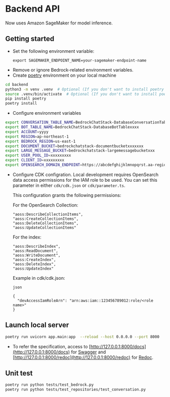 # Backend API

Now uses Amazon SageMaker for model inference.

## Getting started

- Set the following environment variable:
  ```
  export SAGEMAKER_ENDPOINT_NAME=your-sagemaker-endpoint-name
  ```
- Remove or ignore Bedrock-related environment variables.
- Create [poetry](https://python-poetry.org/) environment on your local machine

```sh
cd backend
python3 -m venv .venv  # Optional (If you don't want to install poetry on your env)
source .venv/bin/activate  # Optional (If you don't want to install poetry on your env)
pip install poetry
poetry install
```

- Configure environment variables

```sh
export CONVERSATION_TABLE_NAME=BedrockChatStack-DatabaseConversationTablexxxx
export BOT_TABLE_NAME=BedrockChatStack-DatabaseBotTablexxxx
export ACCOUNT=yyyy
export REGION=ap-northeast-1
export BEDROCK_REGION=us-east-1
export DOCUMENT_BUCKET=bedrockchatstack-documentbucketxxxxxxx
export LARGE_MESSAGE_BUCKET=bedrockchatstack-largemessagebucketxxx
export USER_POOL_ID=xxxxxxxxx
export CLIENT_ID=xxxxxxxxx
export OPENSEARCH_DOMAIN_ENDPOINT=https://abcdefghijklmnopqrst.aa-region-1.aoss.amazonaws.com
```

- Configure CDK configration.
Local development requires OpenSearch data access permissions for the IAM role to be used. You can set this parameter in either `cdk/cdk.json` or `cdk/parameter.ts`.

  This configuration grants the following permissions:

  For the OpenSearch Collection:

    ```
    "aoss:DescribeCollectionItems",
    "aoss:CreateCollectionItems", 
    "aoss:DeleteCollectionItems",
    "aoss:UpdateCollectionItems"
    ```

  For the index:

    ```
    "aoss:DescribeIndex", 
    "aoss:ReadDocument", 
    "aoss:WriteDocument",
    "aoss:CreateIndex",
    "aoss:DeleteIndex",
    "aoss:UpdateIndex"
    ```

  Example in cdk/cdk.json:
    ```
    json 

    {
      "devAccessIamRoleArn": "arn:aws:iam::123456789012:role/<role name>"
    }
    ```

## Launch local server

```sh
poetry run uvicorn app.main:app  --reload --host 0.0.0.0 --port 8000
```

- To refer the specification, access to [http://127.0.0.1:8000/docs](http://127.0.0.1:8000/docs) for [Swagger](https://swagger.io/) and [http://127.0.0.1:8000/redoc](http://127.0.0.1:8000/redoc) for [Redoc](https://github.com/Redocly/redoc).

## Unit test

```sh
poetry run python tests/test_bedrock.py
poetry run python tests/test_repositories/test_conversation.py
```
